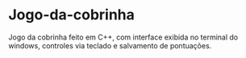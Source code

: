 # Jogo-da-cobrinha

Jogo da cobrinha feito em C++, com interface exibida no terminal do windows, controles via teclado e salvamento de pontuações.
